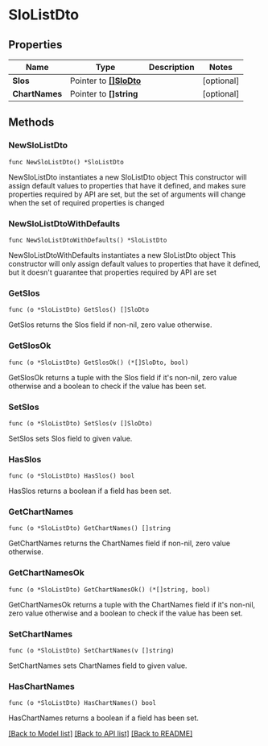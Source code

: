# SloListDto

## Properties

Name | Type | Description | Notes
------------ | ------------- | ------------- | -------------
**Slos** | Pointer to [**[]SloDto**](SloDto.md) |  | [optional] 
**ChartNames** | Pointer to **[]string** |  | [optional] 

## Methods

### NewSloListDto

`func NewSloListDto() *SloListDto`

NewSloListDto instantiates a new SloListDto object
This constructor will assign default values to properties that have it defined,
and makes sure properties required by API are set, but the set of arguments
will change when the set of required properties is changed

### NewSloListDtoWithDefaults

`func NewSloListDtoWithDefaults() *SloListDto`

NewSloListDtoWithDefaults instantiates a new SloListDto object
This constructor will only assign default values to properties that have it defined,
but it doesn't guarantee that properties required by API are set

### GetSlos

`func (o *SloListDto) GetSlos() []SloDto`

GetSlos returns the Slos field if non-nil, zero value otherwise.

### GetSlosOk

`func (o *SloListDto) GetSlosOk() (*[]SloDto, bool)`

GetSlosOk returns a tuple with the Slos field if it's non-nil, zero value otherwise
and a boolean to check if the value has been set.

### SetSlos

`func (o *SloListDto) SetSlos(v []SloDto)`

SetSlos sets Slos field to given value.

### HasSlos

`func (o *SloListDto) HasSlos() bool`

HasSlos returns a boolean if a field has been set.

### GetChartNames

`func (o *SloListDto) GetChartNames() []string`

GetChartNames returns the ChartNames field if non-nil, zero value otherwise.

### GetChartNamesOk

`func (o *SloListDto) GetChartNamesOk() (*[]string, bool)`

GetChartNamesOk returns a tuple with the ChartNames field if it's non-nil, zero value otherwise
and a boolean to check if the value has been set.

### SetChartNames

`func (o *SloListDto) SetChartNames(v []string)`

SetChartNames sets ChartNames field to given value.

### HasChartNames

`func (o *SloListDto) HasChartNames() bool`

HasChartNames returns a boolean if a field has been set.


[[Back to Model list]](../README.md#documentation-for-models) [[Back to API list]](../README.md#documentation-for-api-endpoints) [[Back to README]](../README.md)


